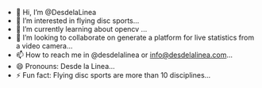 - 👋 Hi, I’m @DesdelaLinea
- 👀 I’m interested in flying disc sports...
- 🌱 I’m currently learning about opencv ...
- 💞️ I’m looking to collaborate on generate a platform for live statistics from a video camera...
- 📫 How to reach me in @desdelalinea or info@desdelalinea.com...
- 😄 Pronouns: Desde la Linea...
- ⚡ Fun fact: Flying disc sports are more than 10 disciplines...

<!---
DesdelaLinea/DesdelaLinea is a ✨ special ✨ repository because its `README.md` (this file) appears on your GitHub profile.
You can click the Preview link to take a look at your changes.
--->
